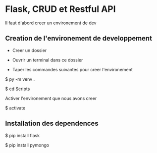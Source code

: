 # Flask, CRUD et Restful API 

Il faut d'abord creer un environement de dev

## Creation de l'environement de developpement
  
  - Creer un dossier

  - Ouvrir un terminal dans ce dossier

  - Taper les commandes suivantes pour creer l'environement
    
$ py -m venv .

$ cd Scripts

Activer l'environement que nous avons creer

$ activate

## Installation des dependences

$ pip install flask

$ pip install pymongo
